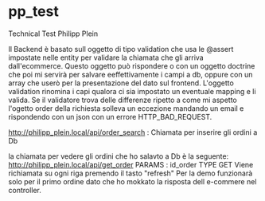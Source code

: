 # pp_test
Technical Test Philipp Plein

Il Backend è basato sull oggetto di tipo validation che usa le @assert impostate nelle entity per validare la chiamata che gli arriva dall'ecommerce.
Questo oggetto può rispondere o con un oggetto doctrine che poi mi servirà per salvare eeffettivamente i campi a db, oppure con un array che userò per la presentazione del dato sul frontend.
L'oggetto validation rinomina i capi qualora ci sia impostato un eventuale mapping e li valida.
Se il validatore trova delle differenze ripetto a come mi aspetto l'ogetto order della richiesta solleva un eccezione mandando un email e rispondendo con un json con un errore
HTTP_BAD_REQUEST.

http://philipp_plein.local/api/order_search :
Chiamata per inserire gli ordini a Db

la chiamata per vedere gli ordini che ho salavto a Db è la seguente:
http://philipp_plein.local/api/get_order
PARAMS : id_order
TYPE GET
Viene richiamata su ogni riga premendo il tasto "refresh"
Per la demo funzionarà solo per il primo ordine dato che ho mokkato la risposta dell e-commere nel controller.
